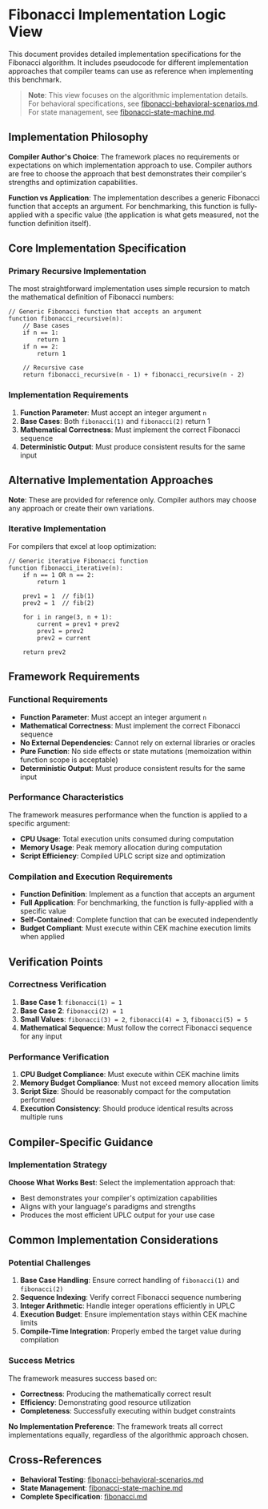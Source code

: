 # Fibonacci Implementation Logic View

This document provides detailed implementation specifications for the Fibonacci algorithm. It includes pseudocode for different implementation approaches that compiler teams can use as reference when implementing this benchmark.

> **Note**: This view focuses on the algorithmic implementation details. For behavioral specifications, see [fibonacci-behavioral-scenarios.md](./fibonacci-behavioral-scenarios.md). For state management, see [fibonacci-state-machine.md](./fibonacci-state-machine.md).

## Implementation Philosophy

**Compiler Author's Choice**: The framework places no requirements or expectations on which implementation approach to use. Compiler authors are free to choose the approach that best demonstrates their compiler's strengths and optimization capabilities.

**Function vs Application**: The implementation describes a generic Fibonacci function that accepts an argument. For benchmarking, this function is fully-applied with a specific value (the application is what gets measured, not the function definition itself).

## Core Implementation Specification

### Primary Recursive Implementation

The most straightforward implementation uses simple recursion to match the mathematical definition of Fibonacci numbers:

```pseudocode
// Generic Fibonacci function that accepts an argument
function fibonacci_recursive(n):
    // Base cases
    if n == 1:
        return 1
    if n == 2:
        return 1

    // Recursive case
    return fibonacci_recursive(n - 1) + fibonacci_recursive(n - 2)
```

### Implementation Requirements

1. **Function Parameter**: Must accept an integer argument `n`
2. **Base Cases**: Both `fibonacci(1)` and `fibonacci(2)` return 1
3. **Mathematical Correctness**: Must implement the correct Fibonacci sequence
4. **Deterministic Output**: Must produce consistent results for the same input

## Alternative Implementation Approaches

**Note**: These are provided for reference only. Compiler authors may choose any approach or create their own variations.

### Iterative Implementation

For compilers that excel at loop optimization:

```pseudocode
// Generic iterative Fibonacci function
function fibonacci_iterative(n):
    if n == 1 OR n == 2:
        return 1

    prev1 = 1  // fib(1)
    prev2 = 1  // fib(2)

    for i in range(3, n + 1):
        current = prev1 + prev2
        prev1 = prev2
        prev2 = current

    return prev2
```

## Framework Requirements

### Functional Requirements

- **Function Parameter**: Must accept an integer argument `n`
- **Mathematical Correctness**: Must implement the correct Fibonacci sequence
- **No External Dependencies**: Cannot rely on external libraries or oracles
- **Pure Function**: No side effects or state mutations (memoization within function scope is acceptable)
- **Deterministic Output**: Must produce consistent results for the same input

### Performance Characteristics

The framework measures performance when the function is applied to a specific argument:

- **CPU Usage**: Total execution units consumed during computation
- **Memory Usage**: Peak memory allocation during computation
- **Script Efficiency**: Compiled UPLC script size and optimization

### Compilation and Execution Requirements

- **Function Definition**: Implement as a function that accepts an argument
- **Full Application**: For benchmarking, the function is fully-applied with a specific value
- **Self-Contained**: Complete function that can be executed independently
- **Budget Compliant**: Must execute within CEK machine execution limits when applied

## Verification Points

### Correctness Verification

1. **Base Case 1**: `fibonacci(1) = 1`
2. **Base Case 2**: `fibonacci(2) = 1`
3. **Small Values**: `fibonacci(3) = 2`, `fibonacci(4) = 3`, `fibonacci(5) = 5`
4. **Mathematical Sequence**: Must follow the correct Fibonacci sequence for any input

### Performance Verification

1. **CPU Budget Compliance**: Must execute within CEK machine limits
2. **Memory Budget Compliance**: Must not exceed memory allocation limits
3. **Script Size**: Should be reasonably compact for the computation performed
4. **Execution Consistency**: Should produce identical results across multiple runs

## Compiler-Specific Guidance

### Implementation Strategy

**Choose What Works Best**: Select the implementation approach that:

- Best demonstrates your compiler's optimization capabilities
- Aligns with your language's paradigms and strengths
- Produces the most efficient UPLC output for your use case

## Common Implementation Considerations

### Potential Challenges

1. **Base Case Handling**: Ensure correct handling of `fibonacci(1)` and `fibonacci(2)`
2. **Sequence Indexing**: Verify correct Fibonacci sequence numbering
3. **Integer Arithmetic**: Handle integer operations efficiently in UPLC
4. **Execution Budget**: Ensure implementation stays within CEK machine limits
5. **Compile-Time Integration**: Properly embed the target value during compilation

### Success Metrics

The framework measures success based on:

- **Correctness**: Producing the mathematically correct result
- **Efficiency**: Demonstrating good resource utilization
- **Completeness**: Successfully executing within budget constraints

**No Implementation Preference**: The framework treats all correct implementations equally, regardless of the algorithmic approach chosen.

## Cross-References

- **Behavioral Testing**: [fibonacci-behavioral-scenarios.md](./fibonacci-behavioral-scenarios.md)
- **State Management**: [fibonacci-state-machine.md](./fibonacci-state-machine.md)
- **Complete Specification**: [fibonacci.md](./fibonacci.md)
